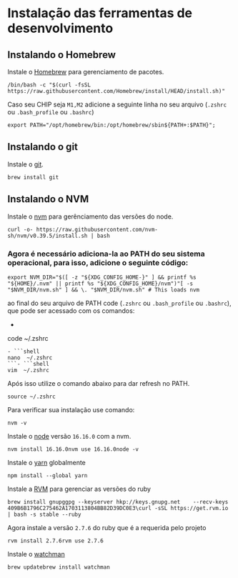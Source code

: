 # Instalação das ferramentas de desenvolvimento


## Instalando o Homebrew
Instale o [Homebrew](https://brew.sh "https://brew.sh/") para gerenciamento de pacotes.

```
/bin/bash -c "$(curl -fsSL https://raw.githubusercontent.com/Homebrew/install/HEAD/install.sh)"
```

Caso seu CHIP seja `M1,M2` adicione a seguinte linha no seu arquivo (`.zshrc` ou `.bash_profile` ou `.bashrc`)

```
export PATH="/opt/homebrew/bin:/opt/homebrew/sbin${PATH+:$PATH}";
```

## Instalando o git
Instale o [git](https://git-scm.com "https://git-scm.com/").

```
brew install git
```

## Instalando o NVM
Instale o [nvm](https://github.com/nvm-sh/nvm "https://github.com/nvm-sh/nvm") para gerênciamento das versões do node.

```
curl -o- https://raw.githubusercontent.com/nvm-sh/nvm/v0.39.5/install.sh | bash
```

### Agora é necessário adiciona-la ao PATH do seu sistema operacional, para isso, adicione o seguinte código:

```
export NVM_DIR="$([ -z "${XDG_CONFIG_HOME-}" ] && printf %s "${HOME}/.nvm" || printf %s "${XDG_CONFIG_HOME}/nvm")"[ -s "$NVM_DIR/nvm.sh" ] && \. "$NVM_DIR/nvm.sh" # This loads nvm
```

ao final do seu arquivo de PATH code (`.zshrc` ou `.bash_profile` ou `.bashrc`), que pode ser acessado com os comandos:

- ```shell
code  ~/.zshrc
```
- ```shell
nano  ~/.zshrc
```- ```shell
vim  ~/.zshrc
```


Após isso utilize o comando abaixo para dar refresh no PATH.

```
source ~/.zshrc
```

Para verificar sua instalação use comando:

```
nvm -v
```

Instale o [node](https://nodejs.org "https://nodejs.org/") versão `16.16.0` com a nvm.

```
nvm install 16.16.0nvm use 16.16.0node -v
```

Instale o [yarn](https://classic.yarnpkg.com "https://classic.yarnpkg.com/") globalmente

```
npm install --global yarn
```

Instale a [RVM](https://rvm.io/ "https://rvm.io/") para gerenciar as versões do ruby

```
brew install gnupggpg --keyserver hkp://keys.gnupg.net    --recv-keys 409B6B1796C275462A1703113804BB82D39DC0E3\curl -sSL https://get.rvm.io | bash -s stable --ruby
```

Agora instale a versão `2.7.6` do ruby que é a requerida pelo projeto

```
rvm install 2.7.6rvm use 2.7.6
```

Instale o [watchman](https://facebook.github.io/watchman/ "https://facebook.github.io/watchman/")

```
brew updatebrew install watchman
```

